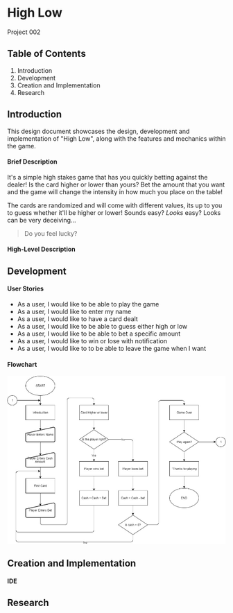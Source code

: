 # High Low
Project 002

## Table of Contents
1. Introduction
2. Development
3. Creation and Implementation
4. Research

## Introduction
This design document showcases the design, development and implementation of "High Low", along with the features and mechanics within the game.

#### Brief Description
It's a simple high stakes game that has you quickly betting against the dealer! Is the card higher or lower than yours? Bet the amount that you want and the game will change the intensity in how much you place on the table!

The cards are randomized and will come with different values, its up to you to guess whether it'll be higher or lower! Sounds easy? *Looks* easy? Looks can be very deceiving...

> Do you feel lucky?

#### High-Level Description

## Development

#### User Stories
* As a user, I would like to be able to play the game
* As a user, I would like to enter my name
* As a user, I would like to have a card dealt
* As a user, I would like to be able to guess either high or low
* As a user, I would like to be able to bet a specific amount
* As a user, I would like to win or lose with notification
* As a user, I would like to to be able to leave the game when I want

#### Flowchart
![Flowchart](https://github.com/LBruni98/High-Low-Card-Game/blob/master/Untitled%20Diagram.jpg)

## Creation and Implementation
#### IDE

## Research
